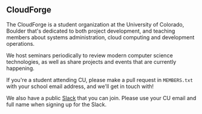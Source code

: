 ## CloudForge

The CloudForge is a student organization at the University of Colorado,
Boulder that's dedicated to both project development, and teaching members about
systems administration, cloud computing and development operations.

We host seminars periodically to review modern computer science technologies, as
well as share projects and events that are currently happening.

If you're a student attending CU, please make a pull request in `MEMBERS.txt`
with your school email address, and we'll get in touch with!

We also have a public [Slack](https://cucf.slack.com/) that you can join. Please
use your CU email and full name when signing up for the Slack.
